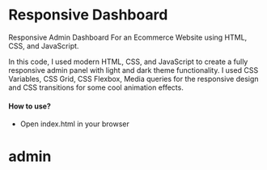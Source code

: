 # Responsive Dashboard
Responsive Admin Dashboard For an Ecommerce Website using HTML, CSS, and JavaScript.

In this code, I used modern HTML, CSS, and JavaScript to create a fully responsive admin panel with light and dark theme functionality. I used CSS Variables, CSS Grid, CSS Flexbox, Media queries for the responsive design and CSS transitions for some cool animation effects. 

#### How to use?
- Open index.html in your browser
# admin
